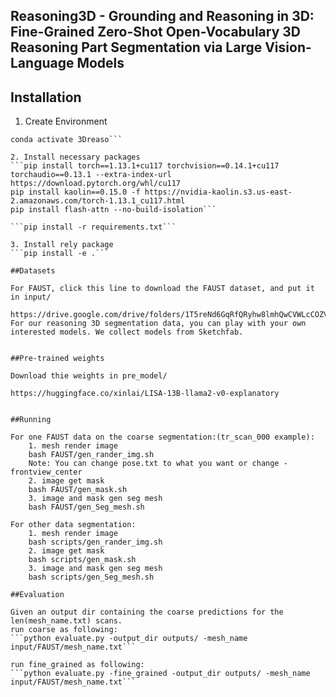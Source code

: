 ## Reasoning3D - Grounding and Reasoning in 3D: Fine-Grained Zero-Shot Open-Vocabulary 3D Reasoning Part Segmentation via Large Vision-Language Models 



## Installation

1. Create Environment
```conda create -n 3Dreason python=3.8
conda activate 3Dreaso```

2. Install necessary packages
```pip install torch==1.13.1+cu117 torchvision==0.14.1+cu117 torchaudio==0.13.1 --extra-index-url https://download.pytorch.org/whl/cu117
pip install kaolin==0.15.0 -f https://nvidia-kaolin.s3.us-east-2.amazonaws.com/torch-1.13.1_cu117.html
pip install flash-attn --no-build-isolation```

```pip install -r requirements.txt```

3. Install rely package
```pip install -e .```

##Datasets

For FAUST, click this line to download the FAUST dataset, and put it in input/
    https://drive.google.com/drive/folders/1T5reNd6GqRfQRyhw8lmhQwCVWLcCOZVN
For our reasoning 3D segmentation data, you can play with your own interested models. We collect models from Sketchfab. 


##Pre-trained weights

Download thie weights in pre_model/

https://huggingface.co/xinlai/LISA-13B-llama2-v0-explanatory


##Running

For one FAUST data on the coarse segmentation:(tr_scan_000 example):
    1. mesh render image
    bash FAUST/gen_rander_img.sh
    Note: You can change pose.txt to what you want or change -frontview_center
    2. image get mask
    bash FAUST/gen_mask.sh
    3. image and mask gen seg mesh
    bash FAUST/gen_Seg_mesh.sh

For other data segmentation:
    1. mesh render image
    bash scripts/gen_rander_img.sh
    2. image get mask
    bash scripts/gen_mask.sh
    3. image and mask gen seg mesh
    bash scripts/gen_Seg_mesh.sh

##Evaluation

Given an output dir containing the coarse predictions for the len(mesh_name.txt) scans.
run coarse as following:
```python evaluate.py -output_dir outputs/ -mesh_name input/FAUST/mesh_name.txt```

run fine_grained as following:
```python evaluate.py -fine_grained -output_dir outputs/ -mesh_name input/FAUST/mesh_name.txt```


